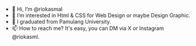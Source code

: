 - 👋 Hi, I’m @riokasmal
- 👀 I’m interested in Html & CSS for Web Design or maybe Design Graphic.
- 🌱 I graduated from Pamulang University.
- 📫 How to reach me? It's easy, you can DM via X or Instagram @riokasml.

<!---
riokasmal/riokasmal is a ✨ special ✨ repository because its `README.md` (this file) appears on your GitHub profile.
You can click the Preview link to take a look at your changes.
--->
